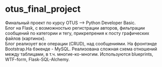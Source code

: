 # otus_final_project
Финальный проект по курсу OTUS --> Python Developer Basic.    
Блог на Flask, с возможностью регистрации авторов, фильтрации сообщений по категории и тегу, прикрепрения  к посту графических файлов (картинок).     
Блог реализует все операции (CRUD), над сообщениями. На фронтэнде Bootstrap.На бэкенде - MySQL. Реализована сложная схема отношений между таблицами, в т.ч. многие-ко-многим. Используются blueprints, WTF-form, Flask-SQL-Alchemy.    
